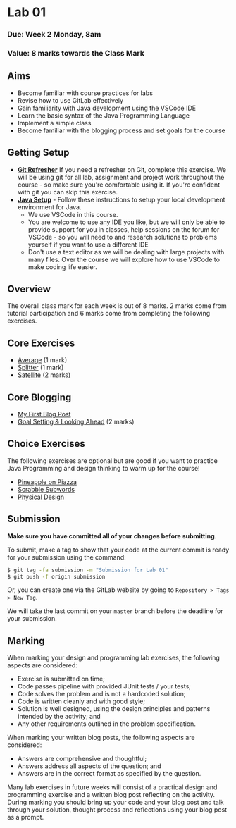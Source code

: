 # Lab 01

### Due: Week 2 Monday, 8am

### Value: 8 marks towards the Class Mark

## Aims

* Become familiar with course practices for labs
* Revise how to use GitLab effectively
* Gain familiarity with Java development using the VSCode IDE
* Learn the basic syntax of the Java Programming Language
* Implement a simple class
* Become familiar with the blogging process and set goals for the course 

## Getting Setup

* **[Git Refresher](spec/git.md)** If you need a refresher on Git, complete this exercise. We will be using git for all lab, assignment and project work throughout the course - so make sure you're comfortable using it. If you're confident with git you can skip this exercise. 
* **[Java Setup](spec/java_setup.md)** - Follow these instructions to setup your local development environment for Java. 
    * We use VSCode in this course. 
    * You are welcome to use any IDE you like, but we will only be able to provide support for you in classes, help sessions on the forum for VSCode - so you will need to and research solutions to problems yourself if you want to use a different IDE
    * Don't use a text editor as we will be dealing with large projects with many files. Over the course we will explore how to use VSCode to make coding life easier.

## Overview

The overall class mark for each week is out of 8 marks. 2 marks come from tutorial participation and 6 marks come from completing the following exercises.

## Core Exercises

* [Average](spec/average.md) (1 mark)
* [Splitter](spec/splitter.md) (1 mark)
* [Satellite](spec/satellite.md) (2 marks)

## Core Blogging

* [My First Blog Post](spec/first_blog.md)
* [Goal Setting & Looking Ahead](spec/goals.md) (2 marks)

## Choice Exercises

The following exercises are optional but are good if you want to practice Java Programming and design thinking to warm up for the course!

* [Pineapple on Piazza](spec/piazza.md)
* [Scrabble Subwords](spec/scrabble.md)
* [Physical Design](spec/design.md)

## Submission

**Make sure you have committed all of your changes before submitting**.

To submit, make a tag to show that your code at the current commit is ready for your submission using the command:

```bash
$ git tag -fa submission -m "Submission for Lab 01"
$ git push -f origin submission
```

Or, you can create one via the GitLab website by going to `Repository > Tags > New Tag`. 

We will take the last commit on your `master` branch before the deadline for your submission.

## Marking

When marking your design and programming lab exercises, the following aspects are considered:

* Exercise is submitted on time;
* Code passes pipeline with provided JUnit tests / your tests;
* Code solves the problem and is not a hardcoded solution;
* Code is written cleanly and with good style;
* Solution is well designed, using the design principles and patterns intended by the activity; and
* Any other requirements outlined in the problem specification.

When marking your written blog posts, the following aspects are considered:

* Answers are comprehensive and thoughtful;
* Answers address all aspects of the question; and
* Answers are in the correct format as specified by the question.

Many lab exercises in future weeks will consist of a practical design and programming exercise and a written blog post reflecting on the activity. During marking you should bring up your code and your blog post and talk through your solution, thought process and reflections using your blog post as a prompt.
